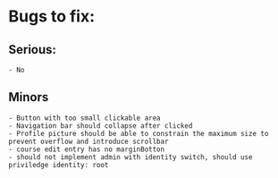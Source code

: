 # Bugs to fix:

## Serious: 
	- No

## Minors
	- Button with too small clickable area
	- Navigation bar should collapse after clicked
	- Profile picture should be able to constrain the maximum size to prevent overflow and introduce scrollbar
	- course edit entry has no marginBotton
	- should not implement admin with identity switch, should use priviledge identity: root

